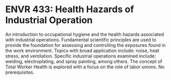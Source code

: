# ENVR 433: Health Hazards of Industrial Operation

An introduction to occupational hygiene and the health hazards associated with industrial operations. Fundamental scientific principles are used to provide the foundation for assessing and controlling the exposures found in the work environment. Topics with broad application include: noise, heat stress, and ventilation. Specific industrial operations examined include: welding, electroplating, and spray painting, among others. The concept of Total Worker Health is explored with a focus on the role of labor unions. No prerequisites.